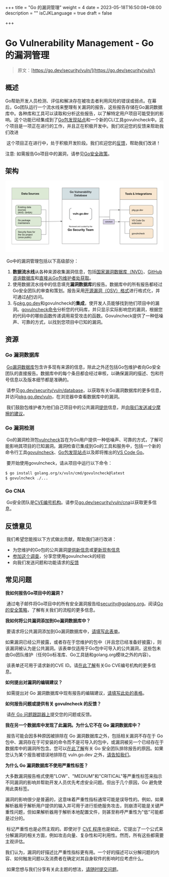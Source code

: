 +++
title = "Go 的漏洞管理"
weight = 4
date = 2023-05-18T16:50:08+08:00
description = ""
isCJKLanguage = true
draft = false

+++
# Go Vulnerability Management - Go 的漏洞管理

> 原文：[https://go.dev/security/vuln/](https://go.dev/security/vuln/)

## 概述

​	Go帮助开发人员检测、评估和解决存在被攻击者利用风险的错误或弱点。在幕后，Go团队运行一个流水线来整理有关漏洞的报告，这些报告存储在Go漏洞数据库中。各种库和工具可以读取和分析这些报告，以了解特定用户项目可能受到的影响。这个功能已经集成到了[Go包发现站点](https://pkg.go.dev/)和一个新的CLI工具govulncheck中。这个项目是一项正在进行的工作，并且正在积极开发中。我们欢迎您的反馈来帮助我们改进

​	这个项目正在进行中，处于积极开发阶段。我们欢迎您的[反馈](https://go.dev/security/vuln/#feedback)，帮助我们改进！

注意: 如需报告Go项目中的漏洞，请参见[Go安全政策](../GoSecurityPolicy)。

## 架构

![Go Vulnerability Management Architecture](GoVulnerabilityManagement_img/architecture.png)

​	Go中的漏洞管理包括以下高级部分：

1. **数据流水线**从各种来源收集漏洞信息，包括[国家漏洞数据库（NVD）](https://nvd.nist.gov/)、[GitHub咨询数据库](https://github.com/advisories)和[直接从Go包维护者处获取](https://go.dev/s/vulndb-report-new)。
2. 使用数据流水线中的信息填充**漏洞数据库**的报告。数据库中的所有报告都经过Go安全团队的审查和策划。报告采用[开源漏洞（OSV）格式](https://ossf.github.io/osv-schema/)进行格式化，并可通过[API](https://go.dev/security/vuln/database#api)访问。
3. 与[pkg.go.dev](https://pkg.go.dev/)和govulncheck的**集成**，使开发人员能够找到他们项目中的漏洞。[govulncheck命令](https://pkg.go.dev/golang.org/x/vuln/cmd/govulncheck)分析您的代码库，并只显示实际影响您的漏洞，根据您的代码中的哪些函数传递调用易受攻击的函数。Govulncheck提供了一种低噪声、可靠的方式，以找到您项目中已知的漏洞。

## 资源

### Go 漏洞数据库

​	[Go漏洞数据库](https://vuln.go.dev/)包含许多现有来源的信息，除此之外还包括Go包维护者向Go安全团队的直接报告。数据库中的每个条目都会经过审核，以确保漏洞的描述、包和符号信息以及版本细节都是准确的。

​	请参见[go.dev/security/vuln/database](https://go.dev/security/vuln/database)，以获取有关Go漏洞数据库的更多信息，并访问[pkg.go.dev/vuln](https://pkg.go.dev/vuln)，在浏览器中查看数据库中的漏洞。

​	我们鼓励包维护者为他们自己项目中的公共漏洞[提供](https://go.dev/security/vuln/#feedback)信息，并[向我们发送减少摩擦的建议](https://golang.org/s/vuln-feedback)。

### Go 漏洞检测

​	Go的漏洞检测包[vulncheck](https://pkg.go.dev/golang.org/x/vuln/vulncheck)旨在为Go用户提供一种低噪声、可靠的方式，了解可能影响其项目的已知漏洞。漏洞检查已集成到Go的工具和服务中，包括一个新的命令行工具[govulncheck](https://pkg.go.dev/golang.org/x/vuln/cmd/govulncheck)、[Go包发现站点](https://pkg.go.dev/)以及即将推出的[VS Code Go](https://github.com/golang/vscode-go/blob/master/docs/commands.md#go-run-vulncheck-experimental)。

​	要开始使用govulncheck，请从项目中运行以下命令：

```
$ go install golang.org/x/vuln/cmd/govulncheck@latest
$ govulncheck ./...
```

### Go CNA

​	Go安全团队是[CVE编号机构](https://www.cve.org/ProgramOrganization/CNAs)。请参见[go.dev/security/vuln/cna](https://go.dev/security/vuln/cna)以获取更多信息。

## 反馈意见

​	我们希望您能按以下方式做出贡献，帮助我们进行改进：

- 为您维护的Go包的公共漏洞[提供新信息](https://golang.org/s/vulndb-report-new)或[更新现有信息](https://go.dev/s/vulndb-report-feedback)
- [参加这个调查](https://golang.org/s/govulncheck-feedback)，分享您使用govulncheck的经验
- 向我们发送问题和功能请求的[反馈](https://golang.org/s/vuln-feedback)

## 常见问题

**我如何报告Go项目中的漏洞？**

​	通过电子邮件将Go项目中的所有安全漏洞报告给[security@golang.org](mailto:security@golang.org)。阅读[Go的安全策略](../GoSecurityPolicy)，了解有关我们的流程的更多信息。



**我如何将公共漏洞添加到Go漏洞数据库中？**

​	要请求将公共漏洞添加到Go漏洞数据库中，[请填写此表单](https://go.dev/s/vulndb-report-new)。

​	如果漏洞已经公开披露，或者存在于您维护的包中（并且您已经准备好披露），则该漏洞被认为是公共漏洞。该表单仅适用于Go包中可导入的公共漏洞，这些包未由Go团队维护（任何Go标准库、Go工具链和golang.org模块之外的内容）。

​	该表单还可用于请求新的CVE ID。请[在此了解](../GoCNAPolicy)有关Go CVE编号机构的更多信息。



**如何提出对漏洞的编辑建议？**

​	如需提出对 Go 漏洞数据库中现有报告的编辑建议，[请填写此处的表格](https://go.dev/s/vulndb-report-feedback)。



**如何报告问题或提供有关 govulncheck 的反馈？**

​	请[在 Go 问题跟踪器上](https://go.dev/s/vuln-feedback)提交您的问题或反馈。



**我在另一个数据库中发现了此漏洞。为什么它不在 Go 漏洞数据库中？**

​	报告可能会因多种原因被排除在 Go 漏洞数据库之外，包括相关漏洞不存在于 Go 包中、漏洞存在于可安装的命令而不是可导入的包中，或漏洞被另一个已经存在于数据库中的漏洞所包含。您可以[在此了解](https://go.dev/security/vuln/database#excluded-reports)有关 Go 安全团队排除报告的原因。如果您认为某个报告被错误地排除在 vuln.go.dev 之外，[请告知我们](https://go.dev/s/vulndb-report-feedback)。



**为什么 Go 漏洞数据库不使用严重性标签？**

​	大多数漏洞报告格式使用"LOW"、"MEDIUM"和"CRITICAL"等严重性标签来指示不同漏洞的影响并帮助开发人员优先考虑安全问题。但出于几个原因，Go 避免使用此类标签。

​	漏洞的影响很少是普遍的，这意味着严重性指标通常可能是误导性的。例如，如果解析器用于解析用户提供的输入并可用于进行拒绝服务攻击，则崩溃可能是关键严重性问题，但如果解析器用于解析本地配置文件，则甚至称呼严重性为"低"可能都是过分的。

​	标记严重性也是必然主观的。即使对于 [CVE 程序](https://www.cve.org/About/Overview)也是如此，它提出了一个公式来分解漏洞的相关方面，例如攻击向量、复杂性和可利用性。然而，所有这些都需要主观评估。

​	我们认为，漏洞的好描述比严重性指标更有用。一个好的描述可以分解问题的内容、如何触发问题以及消费者在确定对其自身软件的影响时应考虑什么。

​	如果您想与我们分享有关此主题的想法，[请随时提交问题](https://go.dev/s/vuln-feedback)。